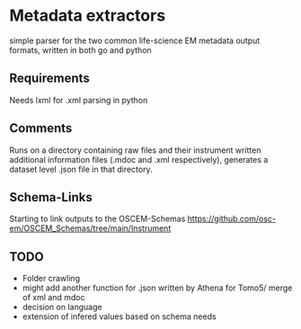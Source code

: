 # Metadata extractors
simple parser for the two common life-science EM metadata output formats, written in both go and python

## Requirements
Needs lxml for .xml parsing in python

## Comments
Runs on a directory containing raw files and their instrument written additional information files (.mdoc and .xml respectively), generates a dataset level .json file in that directory.

## Schema-Links 
Starting to link outputs to the OSCEM-Schemas https://github.com/osc-em/OSCEM_Schemas/tree/main/Instrument

## TODO

- Folder crawling
- might add another function for .json written by Athena for Tomo5/ merge of xml and mdoc
- decision on language
- extension of infered values based on schema needs




